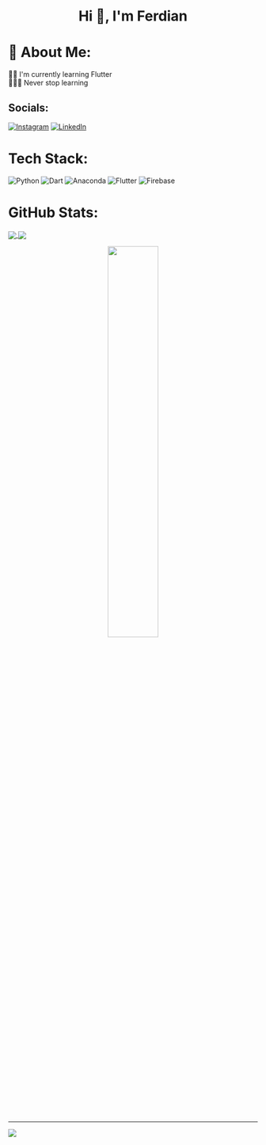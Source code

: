 <h1 align="center">Hi 👋, I'm Ferdian</h1>

# 💫 About Me:
👨‍🎓 I'm currently learning Flutter<br>👨🏻‍💻 Never stop learning 


## Socials:
[![Instagram](https://img.shields.io/badge/Instagram-%23E4405F.svg?logo=Instagram&logoColor=white)](https://instagram.com/frdnhmrf) [![LinkedIn](https://img.shields.io/badge/LinkedIn-%230077B5.svg?logo=linkedin&logoColor=white)](https://linkedin.com/in/frdnhmrf) 

# Tech Stack:
![Python](https://img.shields.io/badge/python-3670A0?style=for-the-badge&logo=python&logoColor=ffdd54) ![Dart](https://img.shields.io/badge/dart-%230175C2.svg?style=for-the-badge&logo=dart&logoColor=white) ![Anaconda](https://img.shields.io/badge/Anaconda-%2344A833.svg?style=for-the-badge&logo=anaconda&logoColor=white) ![Flutter](https://img.shields.io/badge/Flutter-%2302569B.svg?style=for-the-badge&logo=Flutter&logoColor=white) ![Firebase](https://img.shields.io/badge/firebase-%23039BE5.svg?style=for-the-badge&logo=firebase)

# GitHub Stats:
<a href="https://github.com/anuraghazra/github-readme-stats">
  <img align="center" src="https://github-readme-stats.vercel.app/api/pin/?username=anuraghazra&repo=github-readme-stats" />
</a>
<a href="https://github.com/anuraghazra/convoychat">
  <img align="center" src="https://github-readme-stats.vercel.app/api/pin/?username=anuraghazra&repo=convoychat" />
</a>
<p align="center">
    <img src="https://github-readme-streak-stats.herokuapp.com/?user=frdnhmrf&theme=github-dark-blue&hide_border=true" width="45%"/>
</p>




---
[![](https://visitcount.itsvg.in/api?id=frdnhmrf&icon=0&color=0)](https://visitcount.itsvg.in)

<!-- Proudly created with GPRM ( https://gprm.itsvg.in ) -->
